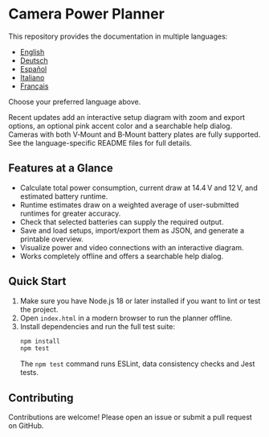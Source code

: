 # Camera Power Planner

This repository provides the documentation in multiple languages:

- [English](README.en.md)
- [Deutsch](README.de.md)
- [Español](README.es.md)
- [Italiano](README.it.md)
- [Français](README.fr.md)

Choose your preferred language above.

Recent updates add an interactive setup diagram with zoom and export options,
an optional pink accent color and a searchable help dialog. Cameras with both
V‑Mount and B‑Mount battery plates are fully supported. See the
language-specific README files for full details.

## Features at a Glance

- Calculate total power consumption, current draw at 14.4 V and 12 V, and estimated battery runtime.
- Runtime estimates draw on a weighted average of user-submitted runtimes for greater accuracy.
- Check that selected batteries can supply the required output.
- Save and load setups, import/export them as JSON, and generate a printable overview.
- Visualize power and video connections with an interactive diagram.
- Works completely offline and offers a searchable help dialog.

## Quick Start

1. Make sure you have Node.js 18 or later installed if you want to lint or test the project.
2. Open `index.html` in a modern browser to run the planner offline.
3. Install dependencies and run the full test suite:
   ```bash
   npm install
   npm test
   ```
   The `npm test` command runs ESLint, data consistency checks and Jest tests.

## Contributing

Contributions are welcome! Please open an issue or submit a pull request on GitHub.
